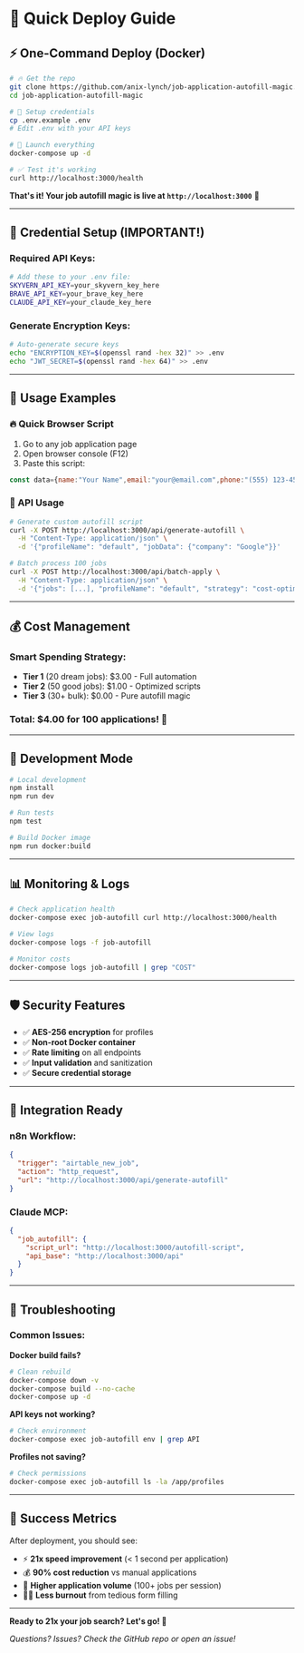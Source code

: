 # 🚀 Quick Deploy Guide

## ⚡ One-Command Deploy (Docker)

```bash
# 🔥 Get the repo
git clone https://github.com/anix-lynch/job-application-autofill-magic.git
cd job-application-autofill-magic

# 🔐 Setup credentials
cp .env.example .env
# Edit .env with your API keys

# 🚀 Launch everything
docker-compose up -d

# ✅ Test it's working
curl http://localhost:3000/health
```

**That's it! Your job autofill magic is live at `http://localhost:3000`** 🎊

---

## 🔑 Credential Setup (IMPORTANT!)

### Required API Keys:
```bash
# Add these to your .env file:
SKYVERN_API_KEY=your_skyvern_key_here
BRAVE_API_KEY=your_brave_key_here  
CLAUDE_API_KEY=your_claude_key_here
```

### Generate Encryption Keys:
```bash
# Auto-generate secure keys
echo "ENCRYPTION_KEY=$(openssl rand -hex 32)" >> .env
echo "JWT_SECRET=$(openssl rand -hex 64)" >> .env
```

---

## 🎯 Usage Examples

### 🔥 Quick Browser Script
1. Go to any job application page
2. Open browser console (F12)
3. Paste this script:

```javascript
const data={name:"Your Name",email:"your@email.com",phone:"(555) 123-4567",location:"Your City",org:"Your Company"};document.querySelectorAll('input').forEach(i=>{const f=(i.name+i.placeholder).toLowerCase();if(f.includes('name'))i.value=data.name;else if(f.includes('email'))i.value=data.email;else if(f.includes('phone'))i.value=data.phone;else if(f.includes('location'))i.value=data.location;else if(f.includes('org')||f.includes('company'))i.value=data.org;});console.log('🎊 Auto-filled!');
```

### 🤖 API Usage
```bash
# Generate custom autofill script
curl -X POST http://localhost:3000/api/generate-autofill \
  -H "Content-Type: application/json" \
  -d '{"profileName": "default", "jobData": {"company": "Google"}}'

# Batch process 100 jobs
curl -X POST http://localhost:3000/api/batch-apply \
  -H "Content-Type: application/json" \
  -d '{"jobs": [...], "profileName": "default", "strategy": "cost-optimized"}'
```

---

## 💰 Cost Management

### Smart Spending Strategy:
- **Tier 1** (20 dream jobs): $3.00 - Full automation
- **Tier 2** (50 good jobs): $1.00 - Optimized scripts  
- **Tier 3** (30+ bulk): $0.00 - Pure autofill magic

### **Total: $4.00 for 100 applications!** 🎊

---

## 🔧 Development Mode

```bash
# Local development
npm install
npm run dev

# Run tests
npm test

# Build Docker image
npm run docker:build
```

---

## 📊 Monitoring & Logs

```bash
# Check application health
docker-compose exec job-autofill curl http://localhost:3000/health

# View logs
docker-compose logs -f job-autofill

# Monitor costs
docker-compose logs job-autofill | grep "COST"
```

---

## 🛡️ Security Features

- ✅ **AES-256 encryption** for profiles
- ✅ **Non-root Docker container** 
- ✅ **Rate limiting** on all endpoints
- ✅ **Input validation** and sanitization
- ✅ **Secure credential storage**

---

## 🎯 Integration Ready

### n8n Workflow:
```json
{
  "trigger": "airtable_new_job",
  "action": "http_request",
  "url": "http://localhost:3000/api/generate-autofill"
}
```

### Claude MCP:
```json
{
  "job_autofill": {
    "script_url": "http://localhost:3000/autofill-script",
    "api_base": "http://localhost:3000/api"
  }
}
```

---

## 🚨 Troubleshooting

### Common Issues:

**Docker build fails?**
```bash
# Clean rebuild
docker-compose down -v
docker-compose build --no-cache
docker-compose up -d
```

**API keys not working?**
```bash
# Check environment
docker-compose exec job-autofill env | grep API
```

**Profiles not saving?**
```bash
# Check permissions
docker-compose exec job-autofill ls -la /app/profiles
```

---

## 🎊 Success Metrics

After deployment, you should see:
- ⚡ **21x speed improvement** (< 1 second per application)
- 💰 **90% cost reduction** vs manual applications  
- 🎯 **Higher application volume** (100+ jobs per session)
- 🧘‍♀️ **Less burnout** from tedious form filling

---

**Ready to 21x your job search? Let's go! 🚀**

*Questions? Issues? Check the GitHub repo or open an issue!*